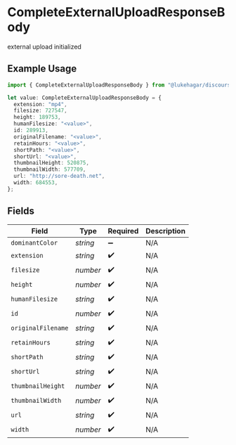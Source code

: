 # CompleteExternalUploadResponseBody

external upload initialized

## Example Usage

```typescript
import { CompleteExternalUploadResponseBody } from "@lukehagar/discoursejs/sdk/models/operations";

let value: CompleteExternalUploadResponseBody = {
  extension: "mp4",
  filesize: 727547,
  height: 189753,
  humanFilesize: "<value>",
  id: 289913,
  originalFilename: "<value>",
  retainHours: "<value>",
  shortPath: "<value>",
  shortUrl: "<value>",
  thumbnailHeight: 520875,
  thumbnailWidth: 577709,
  url: "http://sore-death.net",
  width: 684553,
};
```

## Fields

| Field              | Type               | Required           | Description        |
| ------------------ | ------------------ | ------------------ | ------------------ |
| `dominantColor`    | *string*           | :heavy_minus_sign: | N/A                |
| `extension`        | *string*           | :heavy_check_mark: | N/A                |
| `filesize`         | *number*           | :heavy_check_mark: | N/A                |
| `height`           | *number*           | :heavy_check_mark: | N/A                |
| `humanFilesize`    | *string*           | :heavy_check_mark: | N/A                |
| `id`               | *number*           | :heavy_check_mark: | N/A                |
| `originalFilename` | *string*           | :heavy_check_mark: | N/A                |
| `retainHours`      | *string*           | :heavy_check_mark: | N/A                |
| `shortPath`        | *string*           | :heavy_check_mark: | N/A                |
| `shortUrl`         | *string*           | :heavy_check_mark: | N/A                |
| `thumbnailHeight`  | *number*           | :heavy_check_mark: | N/A                |
| `thumbnailWidth`   | *number*           | :heavy_check_mark: | N/A                |
| `url`              | *string*           | :heavy_check_mark: | N/A                |
| `width`            | *number*           | :heavy_check_mark: | N/A                |